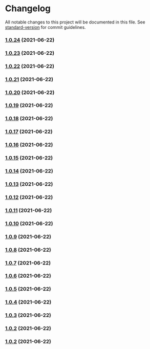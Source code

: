 # Changelog

All notable changes to this project will be documented in this file. See [standard-version](https://github.com/conventional-changelog/standard-version) for commit guidelines.

### [1.0.24](https://github.com/mradulr/changelog/compare/v1.0.23...v1.0.24) (2021-06-22)

### [1.0.23](https://github.com/mradulr/changelog/compare/v1.0.22...v1.0.23) (2021-06-22)

### [1.0.22](https://github.com/mradulr/changelog/compare/v1.0.21...v1.0.22) (2021-06-22)

### [1.0.21](https://github.com/mradulr/changelog/compare/v1.0.20...v1.0.21) (2021-06-22)

### [1.0.20](https://github.com/mradulr/changelog/compare/v1.0.19...v1.0.20) (2021-06-22)

### [1.0.19](https://github.com/mradulr/changelog/compare/v1.0.18...v1.0.19) (2021-06-22)

### [1.0.18](https://github.com/mradulr/changelog/compare/v1.0.17...v1.0.18) (2021-06-22)

### [1.0.17](https://github.com/mradulr/changelog/compare/v1.0.16...v1.0.17) (2021-06-22)

### [1.0.16](https://github.com/mradulr/changelog/compare/v1.0.15...v1.0.16) (2021-06-22)

### [1.0.15](https://github.com/mradulr/changelog/compare/v1.0.14...v1.0.15) (2021-06-22)

### [1.0.14](https://github.com/mradulr/changelog/compare/v1.0.13...v1.0.14) (2021-06-22)

### [1.0.13](https://github.com/mradulr/changelog/compare/v1.0.12...v1.0.13) (2021-06-22)

### [1.0.12](https://github.com/mradulr/changelog/compare/v1.0.11...v1.0.12) (2021-06-22)

### [1.0.11](https://github.com/mradulr/changelog/compare/v1.0.10...v1.0.11) (2021-06-22)

### [1.0.10](https://github.com/mradulr/changelog/compare/v1.0.9...v1.0.10) (2021-06-22)

### [1.0.9](https://github.com/mradulr/changelog/compare/v1.0.8...v1.0.9) (2021-06-22)

### [1.0.8](https://github.com/mradulr/changelog/compare/v1.0.7...v1.0.8) (2021-06-22)

### [1.0.7](https://github.com/mradulr/changelog/compare/v1.0.6...v1.0.7) (2021-06-22)

### [1.0.6](https://github.com/mradulr/changelog/compare/v1.0.5...v1.0.6) (2021-06-22)

### [1.0.5](https://github.com/mradulr/changelog/compare/v1.0.4...v1.0.5) (2021-06-22)

### [1.0.4](https://github.com/mradulr/changelog/compare/v1.0.3...v1.0.4) (2021-06-22)

### [1.0.3](https://github.com/mradulr/changelog/compare/v1.0.2...v1.0.3) (2021-06-22)

### [1.0.2](https://github.com/mradulr/changelog/compare/v1.0.1...v1.0.2) (2021-06-22)

### [1.0.2](https://github.com/mradulr/changelog/compare/v1.0.1...v1.0.2) (2021-06-22)
